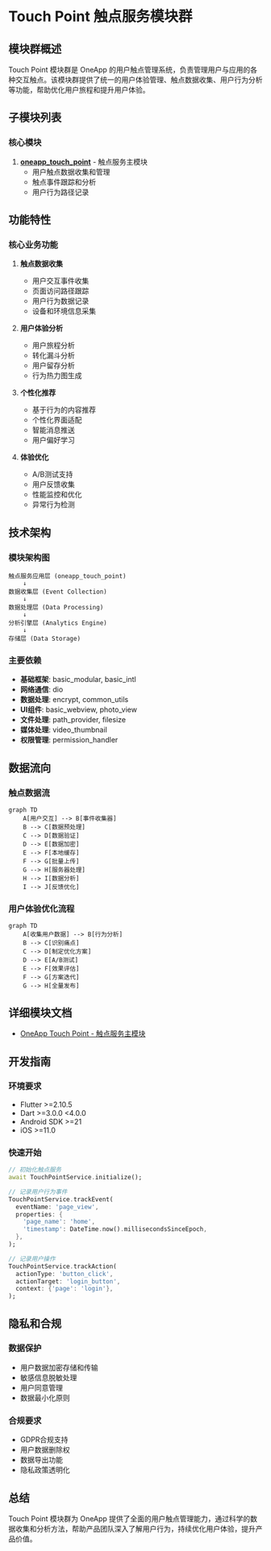 # Touch Point 触点服务模块群

## 模块群概述

Touch Point 模块群是 OneApp 的用户触点管理系统，负责管理用户与应用的各种交互触点。该模块群提供了统一的用户体验管理、触点数据收集、用户行为分析等功能，帮助优化用户旅程和提升用户体验。

## 子模块列表

### 核心模块
1. **[oneapp_touch_point](./oneapp_touch_point.md)** - 触点服务主模块
   - 用户触点数据收集和管理
   - 触点事件跟踪和分析
   - 用户行为路径记录

## 功能特性

### 核心业务功能
1. **触点数据收集**
   - 用户交互事件收集
   - 页面访问路径跟踪
   - 用户行为数据记录
   - 设备和环境信息采集

2. **用户体验分析**
   - 用户旅程分析
   - 转化漏斗分析
   - 用户留存分析
   - 行为热力图生成

3. **个性化推荐**
   - 基于行为的内容推荐
   - 个性化界面适配
   - 智能消息推送
   - 用户偏好学习

4. **体验优化**
   - A/B测试支持
   - 用户反馈收集
   - 性能监控和优化
   - 异常行为检测

## 技术架构

### 模块架构图
```
触点服务应用层 (oneapp_touch_point)
    ↓
数据收集层 (Event Collection)
    ↓
数据处理层 (Data Processing)
    ↓
分析引擎层 (Analytics Engine)
    ↓
存储层 (Data Storage)
```

### 主要依赖
- **基础框架**: basic_modular, basic_intl
- **网络通信**: dio
- **数据处理**: encrypt, common_utils
- **UI组件**: basic_webview, photo_view
- **文件处理**: path_provider, filesize
- **媒体处理**: video_thumbnail
- **权限管理**: permission_handler

## 数据流向

### 触点数据流
```mermaid
graph TD
    A[用户交互] --> B[事件收集器]
    B --> C[数据预处理]
    C --> D[数据验证]
    D --> E[数据加密]
    E --> F[本地缓存]
    F --> G[批量上传]
    G --> H[服务器处理]
    H --> I[数据分析]
    I --> J[反馈优化]
```

### 用户体验优化流程
```mermaid
graph TD
    A[收集用户数据] --> B[行为分析]
    B --> C[识别痛点]
    C --> D[制定优化方案]
    D --> E[A/B测试]
    E --> F[效果评估]
    F --> G[方案迭代]
    G --> H[全量发布]
```

## 详细模块文档

- [OneApp Touch Point - 触点服务主模块](./oneapp_touch_point.md)

## 开发指南

### 环境要求
- Flutter >=2.10.5
- Dart >=3.0.0 <4.0.0
- Android SDK >=21
- iOS >=11.0

### 快速开始
```dart
// 初始化触点服务
await TouchPointService.initialize();

// 记录用户行为事件
TouchPointService.trackEvent(
  eventName: 'page_view',
  properties: {
    'page_name': 'home',
    'timestamp': DateTime.now().millisecondsSinceEpoch,
  },
);

// 记录用户操作
TouchPointService.trackAction(
  actionType: 'button_click',
  actionTarget: 'login_button',
  context: {'page': 'login'},
);
```

## 隐私和合规

### 数据保护
- 用户数据加密存储和传输
- 敏感信息脱敏处理
- 用户同意管理
- 数据最小化原则

### 合规要求
- GDPR合规支持
- 用户数据删除权
- 数据导出功能
- 隐私政策透明化

## 总结

Touch Point 模块群为 OneApp 提供了全面的用户触点管理能力，通过科学的数据收集和分析方法，帮助产品团队深入了解用户行为，持续优化用户体验，提升产品价值。

